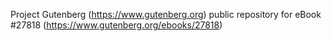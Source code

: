 Project Gutenberg (https://www.gutenberg.org) public repository for eBook #27818 (https://www.gutenberg.org/ebooks/27818)
